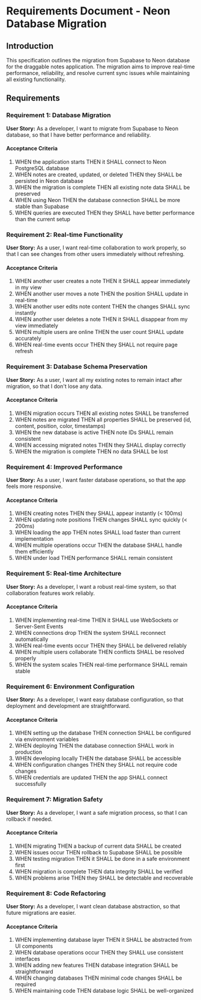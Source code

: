 # Requirements Document - Neon Database Migration

## Introduction

This specification outlines the migration from Supabase to Neon database for the draggable notes application. The migration aims to improve real-time performance, reliability, and resolve current sync issues while maintaining all existing functionality.

## Requirements

### Requirement 1: Database Migration

**User Story:** As a developer, I want to migrate from Supabase to Neon database, so that I have better performance and reliability.

#### Acceptance Criteria

1. WHEN the application starts THEN it SHALL connect to Neon PostgreSQL database
2. WHEN notes are created, updated, or deleted THEN they SHALL be persisted in Neon database
3. WHEN the migration is complete THEN all existing note data SHALL be preserved
4. WHEN using Neon THEN the database connection SHALL be more stable than Supabase
5. WHEN queries are executed THEN they SHALL have better performance than the current setup

### Requirement 2: Real-time Functionality

**User Story:** As a user, I want real-time collaboration to work properly, so that I can see changes from other users immediately without refreshing.

#### Acceptance Criteria

1. WHEN another user creates a note THEN it SHALL appear immediately in my view
2. WHEN another user moves a note THEN the position SHALL update in real-time
3. WHEN another user edits note content THEN the changes SHALL sync instantly
4. WHEN another user deletes a note THEN it SHALL disappear from my view immediately
5. WHEN multiple users are online THEN the user count SHALL update accurately
6. WHEN real-time events occur THEN they SHALL not require page refresh

### Requirement 3: Database Schema Preservation

**User Story:** As a user, I want all my existing notes to remain intact after migration, so that I don't lose any data.

#### Acceptance Criteria

1. WHEN migration occurs THEN all existing notes SHALL be transferred
2. WHEN notes are migrated THEN all properties SHALL be preserved (id, content, position, color, timestamps)
3. WHEN the new database is active THEN note IDs SHALL remain consistent
4. WHEN accessing migrated notes THEN they SHALL display correctly
5. WHEN the migration is complete THEN no data SHALL be lost

### Requirement 4: Improved Performance

**User Story:** As a user, I want faster database operations, so that the app feels more responsive.

#### Acceptance Criteria

1. WHEN creating notes THEN they SHALL appear instantly (< 100ms)
2. WHEN updating note positions THEN changes SHALL sync quickly (< 200ms)
3. WHEN loading the app THEN notes SHALL load faster than current implementation
4. WHEN multiple operations occur THEN the database SHALL handle them efficiently
5. WHEN under load THEN performance SHALL remain consistent

### Requirement 5: Real-time Architecture

**User Story:** As a developer, I want a robust real-time system, so that collaboration features work reliably.

#### Acceptance Criteria

1. WHEN implementing real-time THEN it SHALL use WebSockets or Server-Sent Events
2. WHEN connections drop THEN the system SHALL reconnect automatically
3. WHEN real-time events occur THEN they SHALL be delivered reliably
4. WHEN multiple users collaborate THEN conflicts SHALL be resolved properly
5. WHEN the system scales THEN real-time performance SHALL remain stable

### Requirement 6: Environment Configuration

**User Story:** As a developer, I want easy database configuration, so that deployment and development are straightforward.

#### Acceptance Criteria

1. WHEN setting up the database THEN connection SHALL be configured via environment variables
2. WHEN deploying THEN the database connection SHALL work in production
3. WHEN developing locally THEN the database SHALL be accessible
4. WHEN configuration changes THEN they SHALL not require code changes
5. WHEN credentials are updated THEN the app SHALL connect successfully

### Requirement 7: Migration Safety

**User Story:** As a developer, I want a safe migration process, so that I can rollback if needed.

#### Acceptance Criteria

1. WHEN migrating THEN a backup of current data SHALL be created
2. WHEN issues occur THEN rollback to Supabase SHALL be possible
3. WHEN testing migration THEN it SHALL be done in a safe environment first
4. WHEN migration is complete THEN data integrity SHALL be verified
5. WHEN problems arise THEN they SHALL be detectable and recoverable

### Requirement 8: Code Refactoring

**User Story:** As a developer, I want clean database abstraction, so that future migrations are easier.

#### Acceptance Criteria

1. WHEN implementing database layer THEN it SHALL be abstracted from UI components
2. WHEN database operations occur THEN they SHALL use consistent interfaces
3. WHEN adding new features THEN database integration SHALL be straightforward
4. WHEN changing databases THEN minimal code changes SHALL be required
5. WHEN maintaining code THEN database logic SHALL be well-organized